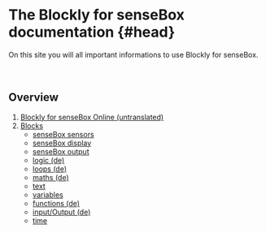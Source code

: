 # The Blockly for senseBox documentation {#head}
<div class="description">
On this site you will all important informations to use Blockly for senseBox.
</div>
<div class="line">
    <br>
    <br>
</div>

## Overview

1. [Blockly for senseBox Online (untranslated)](overview/blockly_online.md)
2. [Blocks](blocks/README.md) 
    * [senseBox sensors](blocks/sensebox_sensors.md)
    * [senseBox display](blocks/sensebox_display.md)
    * [senseBox output](blocks/sensebox_output.md)
    * [logic (de)](blocks/logic.md)
    * [loops (de)](blocks/loops.md)
    * [maths (de)](blocks/maths.md)
    * [text](blocks/text.md)
    * [variables](blocks/variables.md)
    * [functions (de)](blocks/functions.md)
    * [input/Output (de)](blocks/io.md)
    * [time](/blocks/time.md)


